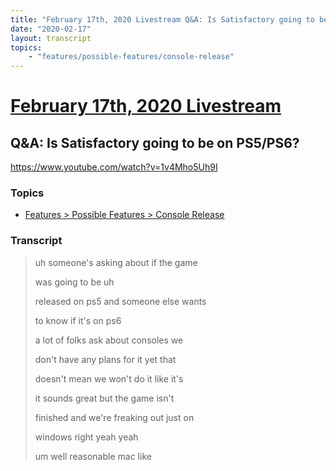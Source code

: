 ```yaml
---
title: "February 17th, 2020 Livestream Q&A: Is Satisfactory going to be on PS5/PS6?"
date: "2020-02-17"
layout: transcript
topics:
    - "features/possible-features/console-release"
---
```

# [February 17th, 2020 Livestream](../2020-02-17.md)
## Q&A: Is Satisfactory going to be on PS5/PS6?
https://www.youtube.com/watch?v=1v4Mho5Uh9I

### Topics
* [Features > Possible Features > Console Release](../topics/features/possible-features/console-release.md)

### Transcript

> uh someone's asking about if the game
> 
> was going to be uh
> 
> released on ps5 and someone else wants
> 
> to know if it's on ps6
> 
> a lot of folks ask about consoles we
> 
> don't have any plans for it yet that
> 
> doesn't mean we won't do it like it's
> 
> it sounds great but the game isn't
> 
> finished and we're freaking out just on
> 
> windows right yeah yeah
> 
> um well reasonable mac like
> 
